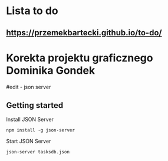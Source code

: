 # Lista to do

## https://przemekbartecki.github.io/to-do/

# Korekta projektu graficznego Dominika Gondek

#edit - json server

## Getting started

Install JSON Server 

```
npm install -g json-server
```



Start JSON Server

```bash
json-server tasksdb.json
```
